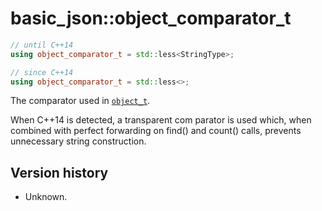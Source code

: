 # basic_json::object_comparator_t

```cpp
// until C++14
using object_comparator_t = std::less<StringType>;

// since C++14
using object_comparator_t = std::less<>;
```

The comparator used in [`object_t`](object_t.md).

When C++14 is detected, a transparent com parator is used which, when combined with perfect forwarding on find() and
count() calls, prevents unnecessary string construction.

## Version history

- Unknown.

